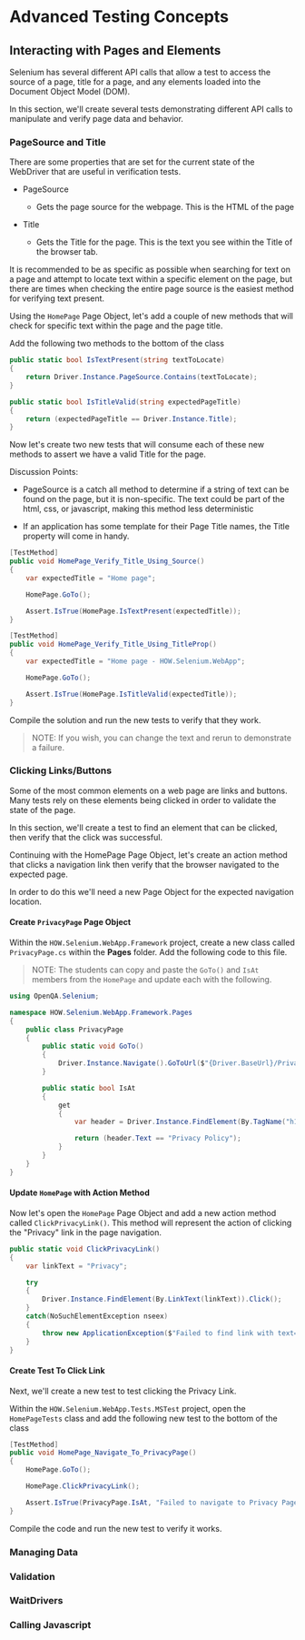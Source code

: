 # Advanced Testing Concepts

## Interacting with Pages and Elements

Selenium has several different API calls that allow a test to access the source of a page, title for a page, and any elements loaded into the Document Object Model (DOM).  

In this section, we'll create several tests demonstrating different API calls to manipulate and verify page data and behavior.

### PageSource and Title

There are some properties that are set for the current state of the WebDriver that are useful in verification tests.  

- PageSource
  - Gets the page source for the webpage.  This is the HTML of the page

- Title
  - Gets the Title for the page.  This is the text you see within the Title of the browser tab.

It is recommended to be as specific as possible when searching for text on a page and attempt to locate text within a specific element on the page, but there are times when checking the entire page source is the easiest method for verifying text present.

Using the `HomePage` Page Object, let's add a couple of new methods that will check for specific text within the page and the page title.

Add the following two methods to the bottom of the class

```csharp
public static bool IsTextPresent(string textToLocate)
{
    return Driver.Instance.PageSource.Contains(textToLocate);
}
```

```csharp
public static bool IsTitleValid(string expectedPageTitle)
{
    return (expectedPageTitle == Driver.Instance.Title);
}
```

Now let's create two new tests that will consume each of these new methods to assert we have a valid Title for the page.

Discussion Points:

- PageSource is a catch all method to determine if a string of text can be found on the page, but it is non-specific.  The text could be part of the html, css, or javascript, making this method less deterministic

- If an application has some template for their Page Title names, the Title property will come in handy.

```csharp
[TestMethod]
public void HomePage_Verify_Title_Using_Source()
{
    var expectedTitle = "Home page";

    HomePage.GoTo();

    Assert.IsTrue(HomePage.IsTextPresent(expectedTitle));
}

[TestMethod]
public void HomePage_Verify_Title_Using_TitleProp()
{
    var expectedTitle = "Home page - HOW.Selenium.WebApp";

    HomePage.GoTo();

    Assert.IsTrue(HomePage.IsTitleValid(expectedTitle));
}
```

Compile the solution and run the new tests to verify that they work.

> NOTE: If you wish, you can change the text and rerun to demonstrate a failure.

### Clicking Links/Buttons

Some of the most common elements on a web page are links and buttons.  Many tests rely on these elements being clicked in order to validate the state of the page.

In this section, we'll create a test to find an element that can be clicked, then verify that the click was successful.

Continuing with the HomePage Page Object, let's create an action method that clicks a navigation link then verify that the browser navigated to the expected page.  

In order to do this we'll need a new Page Object for the expected navigation location.

#### Create `PrivacyPage` Page Object

Within the `HOW.Selenium.WebApp.Framework` project, create a new class called `PrivacyPage.cs` within the **Pages** folder.  Add the following code to this file.

> NOTE: The students can copy and paste the `GoTo()` and `IsAt` members from the `HomePage` and update each with the following.

```csharp
using OpenQA.Selenium;

namespace HOW.Selenium.WebApp.Framework.Pages
{
    public class PrivacyPage
    {
        public static void GoTo()
        {
            Driver.Instance.Navigate().GoToUrl($"{Driver.BaseUrl}/Privacy");
        }

        public static bool IsAt
        {
            get
            {
                var header = Driver.Instance.FindElement(By.TagName("h1"));

                return (header.Text == "Privacy Policy");
            }
        }
    }
}
```

#### Update `HomePage` with Action Method

Now let's open the `HomePage` Page Object and add a new action method called `ClickPrivacyLink()`.  This method will represent the action of clicking the "Privacy" link in the page navigation.

```csharp
public static void ClickPrivacyLink()
{
    var linkText = "Privacy";

    try
    {
        Driver.Instance.FindElement(By.LinkText(linkText)).Click();
    }
    catch(NoSuchElementException nseex)
    {
        throw new ApplicationException($"Failed to find link with text={linkText}", nseex);
    }
}
```

#### Create Test To Click Link

Next, we'll create a new test to test clicking the Privacy Link.

Within the `HOW.Selenium.WebApp.Tests.MSTest` project, open the `HomePageTests` class and add the following new test to the bottom of the class

```csharp
[TestMethod]
public void HomePage_Navigate_To_PrivacyPage()
{
    HomePage.GoTo();

    HomePage.ClickPrivacyLink();

    Assert.IsTrue(PrivacyPage.IsAt, "Failed to navigate to Privacy Page");
}
```

Compile the code and run the new test to verify it works.

### Managing Data

### Validation

### WaitDrivers

### Calling Javascript



